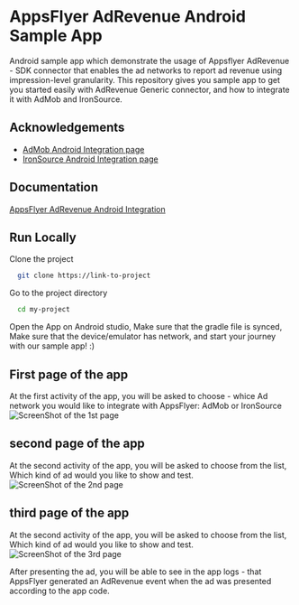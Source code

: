 
# AppsFlyer AdRevenue Android Sample App

Android sample app which demonstrate the usage of Appsflyer AdRevenue - SDK connector that 
enables the ad networks to report ad revenue using impression-level granularity.
This repository gives you sample app to get you started easily with AdRevenue Generic connector, and how to integrate it with AdMob and IronSource.




## Acknowledgements

 - [AdMob Android Integration page](https://developers.google.com/admob/android/quick-start)
 - [IronSource Android Integration page](https://developers.is.com/ironsource-mobile/android/android-sdk/)


## Documentation

[AppsFlyer AdRevenue Android Integration](https://dev.appsflyer.com/hc/docs/ad-revenue-1)


## Run Locally

Clone the project

```bash
  git clone https://link-to-project
```

Go to the project directory

```bash
  cd my-project
```

Open the App on Android studio, Make sure that the gradle file is synced, Make sure that the device/emulator has network, and start your journey with our sample app! :) 

## First page of the app
At the first activity of the app, you will be asked to choose - whice Ad network you would like to integrate with AppsFlyer:
AdMob or IronSource 
![ScreenShot of the 1st page](/pics/firstpage.png)

## second page of the app
At the second activity of the app, you will be asked to choose from the list, Which kind of ad would you like to show and test.
![ScreenShot of the 2nd page](/pics/secondpage.png)

## third page of the app
At the second activity of the app, you will be asked to choose from the list, Which kind of ad would you like to show and test.
![ScreenShot of the 3rd page](/pics/thirdpage.png)

After presenting the ad, you will be able to see in the app logs - that AppsFlyer generated an AdRevenue event when the ad was presented according to the app code.
